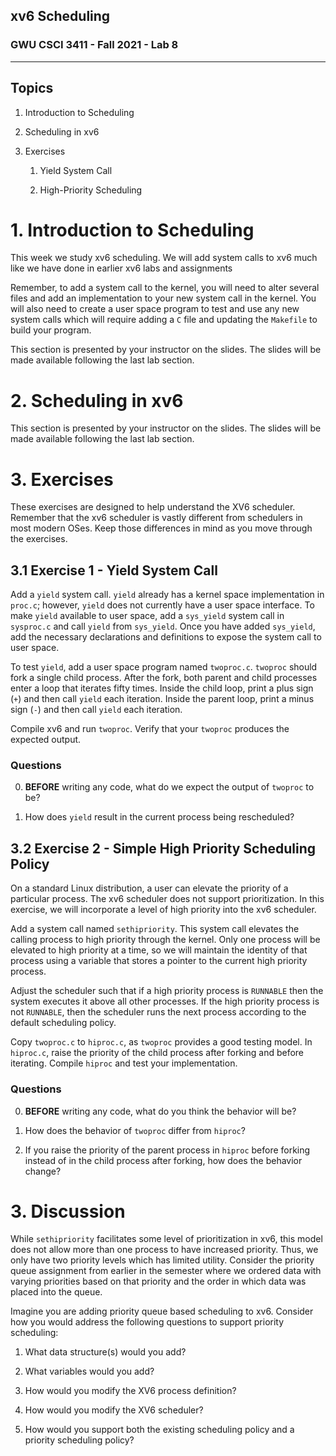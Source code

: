 ## xv6 Scheduling

### GWU CSCI 3411 - Fall 2021 - Lab 8

---

## Topics

1.  Introduction to Scheduling

2.  Scheduling in xv6

3.  Exercises

    1. Yield System Call

    2. High-Priority Scheduling

# 1. Introduction to Scheduling

This week we study xv6 scheduling. We will add system calls to xv6 much like we have done in earlier xv6 labs and assignments

Remember, to add a system call to the kernel, you will need to alter several files and add an implementation to your new system call in the kernel. You will also need to create a user space program to test and use any new system calls which will require adding a `C` file and updating the `Makefile` to build your program.

This section is presented by your instructor on the slides. The slides will be made available following the last lab section.

# 2. Scheduling in xv6

This section is presented by your instructor on the slides. The slides will be made available following the last lab section.

# 3. Exercises

These exercises are designed to help understand the XV6 scheduler. Remember that the xv6 scheduler is vastly different from schedulers in most modern OSes. Keep those differences in mind as you move through the exercises.

## 3.1 Exercise 1 - Yield System Call

Add a `yield` system call. `yield` already has a kernel space implementation in `proc.c`; however, `yield` does not currently have a user space interface. To make `yield` available to user space, add a `sys_yield` system call in `sysproc.c` and call `yield` from `sys_yield`. Once you have added `sys_yield`, add the necessary declarations and definitions to expose the system call to user space.

To test `yield`, add a user space program named `twoproc.c`. `twoproc` should fork a single child process. After the fork, both parent and child processes enter a loop that iterates fifty times. Inside the child loop, print a plus sign (`+`) and then call `yield` each iteration. Inside the parent loop, print a minus sign (`-`) and then call `yield` each iteration. 

Compile xv6 and run `twoproc`. Verify that your `twoproc` produces the expected output.

### Questions

0.  **BEFORE** writing any code, what do we expect the output of `twoproc` to be?

1.  How does `yield` result in the current process being rescheduled?

## 3.2 Exercise 2 - Simple High Priority Scheduling Policy

On a standard Linux distribution, a user can elevate the priority of a particular process. The xv6 scheduler does not support prioritization. In this exercise, we will incorporate a level of high priority into the xv6 scheduler.

Add a system call named `sethipriority`. This system call elevates the calling process to high priority through the kernel. Only one process will be elevated to high priority at a time, so we will maintain the identity of that process using a variable that stores a pointer to the current high priority process.

Adjust the scheduler such that if a high priority process is `RUNNABLE` then the system executes it above all other processes. If the high priority process is not `RUNNABLE`, then the scheduler runs the next process according to the default scheduling policy.

Copy `twoproc.c` to `hiproc.c`, as `twoproc` provides a good testing model. In `hiproc.c`, raise the priority of the child process after forking and before iterating. Compile `hiproc` and test your implementation.

### Questions

0.  **BEFORE** writing any code, what do you think the behavior will be?

1.  How does the behavior of `twoproc` differ from `hiproc`?

2.  If you raise the priority of the parent process in `hiproc` before forking instead of in the child process after forking, how does the behavior change?

# 3. Discussion

While `sethipriority` facilitates some level of prioritization in xv6, this model does not allow more than one process to have increased priority. Thus, we only have two priority levels which has limited utility. Consider the priority queue assignment from earlier in the semester where we ordered data with varying priorities based on that priority and the order in which data was placed into the queue.

Imagine you are adding priority queue based scheduling to xv6. Consider how you would address the following questions to support priority scheduling:

1.  What data structure(s) would you add?

2.  What variables would you add?

3.  How would you modify the XV6 process definition?

4.  How would you modify the XV6 scheduler?

5.  How would you support both the existing scheduling policy and a priority scheduling policy?